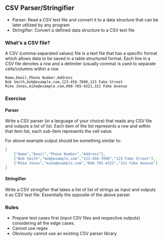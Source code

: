 ## CSV Parser/Stringifier

- Parser: Read a CSV text file and convert it to a data structure that can be later utilized by any program
- Stringifier: Convert a defined data structure to a CSV text file

### What's a CSV file?

A CSV (comma-separated values) file is a text file that has a specific format which allows data to be saved in a table structured format.
Each line in a CSV file denotes a row and a delimiter (usually comma) is used to separate cells/columns within a row.

```csv
Name,Email,Phone Number,Address
Bob Smith,bob@example.com,123-456-7890,123 Fake Street
Mike Jones,mike@example.com,098-765-4321,321 Fake Avenue
```

### Exercise

#### Parser

Write a CSV parser (in a language of your choice) that reads any CSV file and outputs a list of list. Each item of the list represents a row and within that item list, each sub-item represents the cell value.

For above example output should be something similar to:
```json
[
    ["Name","Email","Phone Number","Address"],
    ["Bob Smith","bob@example.com","123-456-7890","123 Fake Street"],
    ["Mike Jones","mike@example.com","098-765-4321","321 Fake Avenue"]
]
```

#### Stringifier

Write a CSV stringifier that takes a list of list of strings as input and outputs it as CSV text file.
Essentially the opposite of the above parser

### Rules

- Prepare test cases first (input CSV files and respective outputs) considering all the edge cases.
- Cannot use regex
- Obviously cannot use an existing CSV parser library